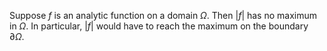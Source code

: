 Suppose $f$ is an analytic function on a domain $\Omega$. 
Then $|f|$ has no maximum in $\Omega$.
In particular, $|f|$ would have to reach the maximum on the boundary $\partial\Omega$.